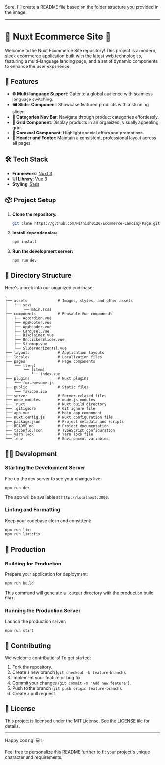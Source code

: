 Sure, I'll create a README file based on the folder structure you provided in the image:

---

# 🌟 Nuxt Ecommerce Site 🌟

Welcome to the Nuxt Ecommerce Site repository! This project is a modern, sleek ecommerce application built with the latest web technologies, featuring a multi-language landing page, and a set of dynamic components to enhance the user experience.

## 🚀 Features

- **🌐 Multi-language Support**: Cater to a global audience with seamless language switching.
- **🖼️ Slider Component**: Showcase featured products with a stunning slider.
- **🛒 Categories Nav Bar**: Navigate through product categories effortlessly.
- **🔲 Grid Component**: Display products in an organized, visually appealing grid.
- **🎠 Carousel Component**: Highlight special offers and promotions.
- **📜 Header and Footer**: Maintain a consistent, professional layout across all pages.

## 🛠️ Tech Stack

- **Framework**: [Nuxt 3](https://nuxt.com/)
- **UI Library**: [Vue 3](https://v3.vuejs.org/)
- **Styling**: [Sass](https://sass-lang.com/)

## 📦 Project Setup

1. **Clone the repository:**

    ```sh
    git clone https://github.com/Nithish0120/Ecommerce-Landing-Page.git
    ```

2. **Install dependencies:**

    ```sh
    npm install
    ```

3. **Run the development server:**

    ```sh
    npm run dev
    ```

## 📁 Directory Structure

Here's a peek into our organized codebase:

    .
    ├── assets              # Images, styles, and other assets
    │   └── scss
    │       └── main.scss
    ├── components          # Reusable Vue components
    │   ├── Accordion.vue
    │   ├── AppFooter.vue
    │   ├── AppHeader.vue
    │   ├── Carousel.vue
    │   ├── Disclaimer.vue
    │   ├── OnclickerSlider.vue
    │   ├── Sitemap.vue
    │   └── SliderHorizontal.vue
    ├── layouts             # Application layouts
    ├── locales             # Localization files
    ├── pages               # Page components
    │   └── [lang]
    │       └── [item]
    │           └── index.vue
    ├── plugins             # Nuxt plugins
    │   └── fontawesome.js
    ├── public              # Static files
    │   └── favicon.ico
    ├── server              # Server-related files
    ├── node_modules        # Node.js modules
    ├── .nuxt               # Nuxt build directory
    ├── .gitignore          # Git ignore file
    ├── app.vue             # Main app component
    ├── nuxt.config.js      # Nuxt configuration file
    ├── package.json        # Project metadata and scripts
    ├── README.md           # Project documentation
    ├── tsconfig.json       # TypeScript configuration
    ├── yarn.lock           # Yarn lock file
    └── .env                # Environment variables

## 👩‍💻 Development

### Starting the Development Server

Fire up the dev server to see your changes live:

```sh
npm run dev
```

The app will be available at `http://localhost:3000`.

### Linting and Formatting

Keep your codebase clean and consistent:

```sh
npm run lint
npm run lint:fix
```

## 🌟 Production

### Building for Production

Prepare your application for deployment:

```sh
npm run build
```

This command will generate a `.output` directory with the production build files.

### Running the Production Server

Launch the production server:

```sh
npm run start
```

## 🤝 Contributing

We welcome contributions! To get started:

1. Fork the repository.
2. Create a new branch (`git checkout -b feature-branch`).
3. Implement your feature or bug fix.
4. Commit your changes (`git commit -m 'Add new feature'`).
5. Push to the branch (`git push origin feature-branch`).
6. Create a pull request.

## 📄 License

This project is licensed under the MIT License. See the [LICENSE](LICENSE) file for details.

---

Happy coding! 💻✨

Feel free to personalize this README further to fit your project's unique character and requirements.
